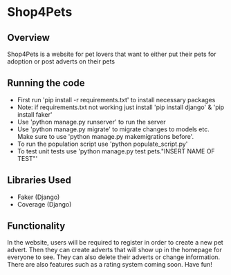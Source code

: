 # Shop4Pets



## Overview 

Shop4Pets is a website for pet lovers that want to either put their pets for adoption or post adverts on their pets 

## Running the code

- First run 'pip install -r requirements.txt' to install necessary packages
- Note: if requirements.txt not working just install 'pip install django' & 'pip install faker'
- Use 'python manage.py runserver' to run the server
- Use 'python manage.py migrate' to migrate changes to models etc. Make sure to use 'python manage.py makemigrations before'.
- To run the population script use 'python populate_script.py'
- To test unit tests use 'python manage.py test pets."INSERT NAME OF TEST"'


## Libraries Used

- Faker (Django) 
- Coverage (Django) 

## Functionality

In the website, users will be required to register in order to create a new pet advert. Then they can create adverts that will show up in the homepage for everyone to see. They can also delete their adverts or change information. There are also features such as a rating system coming soon. Have fun! 
